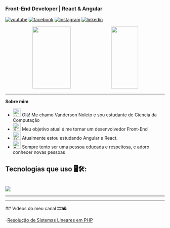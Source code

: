 ### Front-End Developer | React & Angular

[![youtube](https://img.shields.io/badge/YouTube-FF0000?style=for-the-badge&logo=youtube&logoColor=white)](https://www.youtube.com/@vandersonnoleto)
[![facebook](https://img.shields.io/badge/Facebook-1877F2?style=for-the-badge&logo=facebook&logoColor=white)](https://web.facebook.com/vannoleto/)
[![instagram](https://img.shields.io/badge/Instagram-E4405F?style=for-the-badge&logo=instagram&logoColor=white)](https://www.instagram.com/vanderson_noleto/)
[![linkedin](https://img.shields.io/badge/LinkedIn-0077B5?style=for-the-badge&logo=linkedin&logoColor=white)](https://www.linkedin.com/in/vanderson-noleto/)


 <div align="center">  

  <img width="49%" height="195px" src="https://github-readme-stats.vercel.app/api?username=vannoleto&show_icons=true&count_private=true&title_color=80F7D4&icon_color=9d00ff&text_color=c9d1d9&bg_color=0d1117&border_color=fff0" /> 
  
  <img width="41%" height="195px" src="https://github-readme-stats.vercel.app/api/top-langs/?username=vannoleto&layout=compact&title_color=80F7D4&text_color=fff&bg_color=0d1117&border_color=fff0" />
  
</div>

<hr>

<p><strong>Sobre mim</strong></p>

- <img src="https://raw.githubusercontent.com/Tarikul-Islam-Anik/Animated-Fluent-Emojis/master/Emojis/Hand%20gestures/Hand%20with%20Fingers%20Splayed%20Light%20Skin%20Tone.png" alt="Hand with Fingers Splayed Light Skin Tone" width="25" height="25" /> Olá! Me chamo Vanderson Noleto e sou estudante de Ciencia da Computação <br />
- <img src="https://raw.githubusercontent.com/Tarikul-Islam-Anik/Animated-Fluent-Emojis/master/Emojis/Hand%20gestures/Brain.png" alt="Brain" width="25" height="25" /> Meu objetivo atual é me tornar um desenvolvedor Front-End<br />
- <img src="https://raw.githubusercontent.com/Tarikul-Islam-Anik/Animated-Fluent-Emojis/master/Emojis/People%20with%20professions/Man%20Technologist%20Light%20Skin%20Tone.png" alt="Man Technologist Light Skin Tone" width="25" height="25" /> Atualmente estou estudando Angular e React.<br />
- <img src="https://raw.githubusercontent.com/Tarikul-Islam-Anik/Animated-Fluent-Emojis/master/Emojis/People%20with%20professions/Boy%20Light%20Skin%20Tone.png" alt="Boy Light Skin Tone" width="25" height="25" /> Sempre tento ser uma pessoa educada e respeitosa, e adoro conhecer novas pessoas<br />

## Tecnologias que uso 🖥️🛠️:

<div style="display: inline_block"><br>
  <img src="https://skillicons.dev/icons?i=vscode,html,css,js,ts,bootstrap,angular,react,git,github&theme=dark" />
 </div>
<hr>

<hr>
## Vídeos do meu canal 🎞️📽️:

-[Resolução de Sistemas Lineares em PHP](https://youtu.be/8uFEGRcAk_k)


